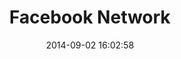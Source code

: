 ---
layout: lab-single.hbs
title: Facebook Network
date: 2014-09-02 16:02:58
description: Abstraction of my Facebook network of friends, each person is represented by a node and its properties vary depending on how it is related to the others in the network. Built using the D3.js library.
image: https://farm6.staticflickr.com/5700/21134212012_59f8f8135b_b.jpg
thumb: https://farm6.staticflickr.com/5700/21134212012_59f8f8135b.jpg
libraries:
  - d3
gFont: "Inconsolata:400,700"
tags:
  -
categories:
  -
scripts:
  - Functions
---